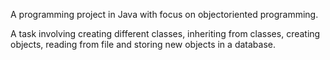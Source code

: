 A programming project in Java with focus on objectoriented programming.

A task involving creating different classes, inheriting from classes, creating objects, reading from file and storing new objects in a database.
